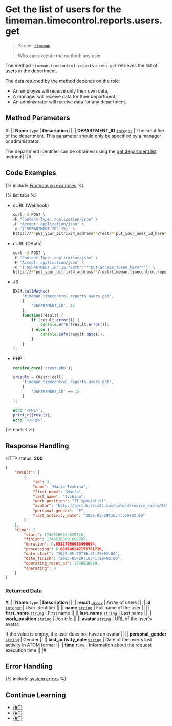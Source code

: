 # Get the list of users for the timeman.timecontrol.reports.users.get

> Scope: [`timeman`](../../scopes/permissions.md)
>
> Who can execute the method: any user

The method `timeman.timecontrol.reports.users.get` retrieves the list of users in the department.

The data returned by the method depends on the role:
- An employee will receive only their own data,
- A manager will receive data for their department,
- An administrator will receive data for any department.

## Method Parameters

#|
|| **Name**
`type` | **Description** ||
|| **DEPARTMENT_ID**
[`integer`](../../data-types.md) | The identifier of the department. This parameter should only be specified by a manager or administrator.

The department identifier can be obtained using the [get department list](../../departments/department-get.md) method ||
|#

## Code Examples

{% include [Footnote on examples](../../../_includes/examples.md) %}

{% list tabs %}

- cURL (Webhook)

    ```bash
    curl -X POST \
    -H "Content-Type: application/json" \
    -H "Accept: application/json" \
    -d '{"DEPARTMENT_ID":15}' \
    https://**put_your_bitrix24_address**/rest/**put_your_user_id_here**/**put_your_webhook_here**/timeman.timecontrol.reports.users.get
    ```

- cURL (OAuth)

    ```bash
    curl -X POST \
    -H "Content-Type: application/json" \
    -H "Accept: application/json" \
    -d '{"DEPARTMENT_ID":15,"auth":"**put_access_token_here**"}' \
    https://**put_your_bitrix24_address**/rest/timeman.timecontrol.reports.users.get
    ```

- JS

    ```js
    BX24.callMethod(
        'timeman.timecontrol.reports.users.get',
        {
            'DEPARTMENT_ID': 15
        },
        function(result) {
            if (result.error()) {
                console.error(result.error());
            } else {
                console.info(result.data());
            }
        }
    );
    ```

- PHP

    ```php
    require_once('crest.php');

    $result = CRest::call(
        'timeman.timecontrol.reports.users.get',
        [
            'DEPARTMENT_ID' => 15
        ]
    );

    echo '<PRE>';
    print_r($result);
    echo '</PRE>';
    ```

{% endlist %}

## Response Handling

HTTP status: **200**

```json
{
    "result": [
        {
            "id": 3,
            "name": "Maria Ivshina",
            "first_name": "Maria",
            "last_name": "Ivshina",
            "work_position": "IT Specialist",
            "avatar": "http://test.bitrix24.com/upload/resize_cache/45749/7acf4ca766af5d8/main/c89/c89c6b73470635c/4R5A1256.png",
            "personal_gender": "F",
            "last_activity_date": "2025-05-29T16:41:00+02:00"
        }
    ],
    "time": {
        "start": 1748526089.625516,
        "finish": 1748526089.656787,
        "duration": 0.03127098083496094,
        "processing": 0.008746147155761719,
        "date_start": "2025-05-29T16:41:29+02:00",
        "date_finish": "2025-05-29T16:41:29+02:00",
        "operating_reset_at": 1748526689,
        "operating": 0
    }
}
```

### Returned Data

#|
|| **Name**
`type` | **Description** ||
|| **result**
[`array`](../../data-types.md) | Array of users ||
|| **id**
[`integer`](../../data-types.md) | User identifier ||
|| **name**
[`string`](../../data-types.md) | Full name of the user ||
|| **first_name**
[`string`](../../data-types.md) | First name ||
|| **last_name**
[`string`](../../data-types.md) | Last name ||
|| **work_position**
[`string`](../../data-types.md) | Job title ||
|| **avatar**
[`string`](../../data-types.md) | URL of the user's avatar.

If the value is empty, the user does not have an avatar ||
|| **personal_gender**
[`string`](../../data-types.md) | Gender ||
|| **last_activity_date**
[`string`](../../data-types.md) | Date of the user's last activity in [ATOM](https://www.php.net/manual/en/class.datetimeinterface.php#datetimeinterface.constants.atom) format ||
|| **time**
[`time`](../../data-types.md#time) | Information about the request execution time ||
|#

## Error Handling

{% include [system errors](../../../_includes/system-errors.md) %}

## Continue Learning 

- [{#T}](./index.md)
- [{#T}](./timeman-timecontrol-report-add.md)
- [{#T}](./timeman-timecontrol-reports-get.md)